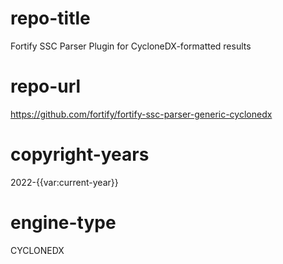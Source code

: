 # repo-title
Fortify SSC Parser Plugin for CycloneDX-formatted results

# repo-url
https://github.com/fortify/fortify-ssc-parser-generic-cyclonedx

# copyright-years
2022-{{var:current-year}}

# engine-type
CYCLONEDX

